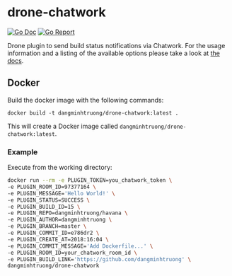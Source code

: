 # drone-chatwork

[![Go Doc](https://godoc.org/github.com/Drillster/drone-email?status.svg)](http://godoc.org/github.com/Drillster/drone-email)
[![Go Report](https://goreportcard.com/badge/github.com/Drillster/drone-email)](https://goreportcard.com/report/github.com/Drillster/drone-email)

Drone plugin to send build status notifications via Chatwork. For the usage information and a listing of the available options please take a look at [the docs](DOCS.md).

## Docker

Build the docker image with the following commands:

```
docker build -t dangminhtruong/drone-chatwork:latest .
```

This will create a Docker image called `dangminhtruong/drone-chatwork:latest`.

### Example
Execute from the working directory:

```sh
docker run --rm -e PLUGIN_TOKEN=you_chatwork_token \
-e PLUGIN_ROOM_ID=97377164 \
-e PLUGIN_MESSAGE='Hello World!' \
-e PLUGIN_STATUS=SUCCESS \
-e PLUGIN_BUILD_ID=15 \
-e PLUGIN_REPO=dangminhtruong/havana \
-e PLUGIN_AUTHOR=dangminhtruong \
-e PLUGIN_BRANCH=master \
-e PLUGIN_COMMIT_ID=e786dr2 \
-e PLUGIN_CREATE_AT=2018:16:04 \
-e PLUGIN_COMMIT_MESSAGE='Add Dockerfile...' \
-e PLUGIN_ROOM_ID=your_chatwork_room_id \
-e PLUGIN_BUILD_LINK='https://github.com/dangminhtruong' \
dangminhtruong/drone-chatwork
```